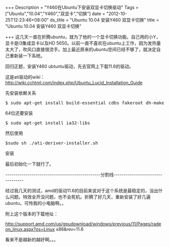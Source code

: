 +++
Description = "Y460在Ubuntu下安装双显卡切换驱动"
Tags = ["Ubuntu","10.04","Y460","双显卡","切换"]
date = "2012-10-25T12:23:46+08:00"
ds_title = "Ubuntu 10.04 安装Y460 双显卡切换"
title = "Ubuntu 10.04 安装Y460 双显卡切换"

+++
这几天一直在折腾ubuntu，就为了他的一个显卡切换功能。自己用的小Y，显卡是i3集成显卡以及HD 5650。以前一直不喜欢在ubuntu上工作，因为发热量太大了，吹风口直接很烫手。加上最近原来的ubuntu空间已经不够了，就决定自己重新装一下系统。

回归正题，安装Y460 ubtuntu驱动，先去官网上下载11.6的驱动。

这是ati驱动的wiki：<a href="http://wiki.cchtml.com/index.php/Ubuntu_Lucid_Installation_Guide">http://wiki.cchtml.com/index.php/Ubuntu_Lucid_Installation_Guide</a>

先安装依赖关系
<pre lang="bash">$ sudo apt-get install build-essential cdbs fakeroot dh-make debhelper debconf libstdc++6 dkms libqtgui4 wget execstack libelfg0</pre>
64位还要安装
<pre lang="bash">$ sudo apt-get install ia32-libs</pre>
然后使用

<pre  lang="bash">$sudo sh ./ati-deriver-installer.sh</pre>

安装

最后初始化一下就行了。

-----------------------------------------------分割线---------------------------------

经过我几天的测试，amd的驱动11.6的目前来说对于这个系统是最稳定的，没出什么问题。特效全开没问题，也不会死机。折腾了好几天，重新安装了好几遍ubuntu，可怜我的小电脑啊。。

附上这个版本的下载地址：

<a title="http://support.amd.com/us/gpudownload/windows/previous/11/Pages/radeon_linux.aspx?os=Linux x86&amp;rev=11.6" href="http://support.amd.com/us/gpudownload/windows/previous/11/Pages/radeon_linux.aspx?os=Linux x86&amp;rev=11.6">http://support.amd.com/us/gpudownload/windows/previous/11/Pages/radeon_linux.aspx?os=Linux x86&amp;rev=11.6</a>

看来不是越新的越好啊。。。
